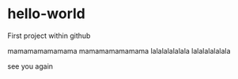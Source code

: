 # hello-world
First project within github

mamamamamamama
mamamamamamama
lalalalalalala
lalalalalalala

see you again
